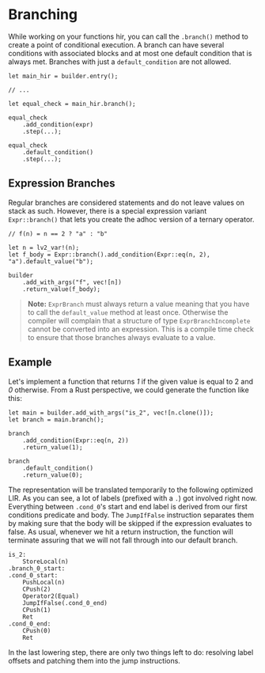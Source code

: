 # Branching

While working on your functions hir, you can call the `.branch()` method to create a point of conditional execution. A branch can have several conditions with associated blocks and at most one default condition that is always met. Branches with just a `default_condition` are not allowed.

``` rust,no_run
let main_hir = builder.entry();

// ...

let equal_check = main_hir.branch();

equal_check
    .add_condition(expr)
    .step(...);

equal_check
    .default_condition()
    .step(...);
```

## Expression Branches

Regular branches are considered statements and do not leave values on stack as such. However, there is a special expression variant `Expr::branch()` that lets you create the adhoc version of a ternary operator.

``` rust,no_run
// f(n) = n == 2 ? "a" : "b"

let n = lv2_var!(n);
let f_body = Expr::branch().add_condition(Expr::eq(n, 2), "a").default_value("b");

builder
    .add_with_args("f", vec![n])
    .return_value(f_body);
```

> **Note:** `ExprBranch` must always return a value meaning that you have to call the `default_value` method at least once. Otherwise the compiler will complain that a structure of type `ExprBranchIncomplete` cannot be converted into an expression. This is a compile time check to ensure that those branches always evaluate to a value.

## Example

Let's implement a function that returns *1* if the given value is equal to 2 and *0* otherwise. From a Rust perspective, we could generate the function like this:

``` rust,no_run
let main = builder.add_with_args("is_2", vec![n.clone()]);
let branch = main.branch();

branch
    .add_condition(Expr::eq(n, 2))
    .return_value(1);

branch
    .default_condition()
    .return_value(0);
```

The representation will be translated temporarily to the following optimized LIR. As you can see, a lot of labels (prefixed with a `.`) got involved right now. Everything between `.cond_0`'s start and end label is derived from our first conditions predicate and body. The `JumpIfFalse` instruction separates them by making sure that the body will be skipped if the expression evaluates to false. As usual, whenever we hit a return instruction, the function will terminate assuring that we will not fall through into our default branch.

``` lir
is_2:
	StoreLocal(n)
.branch_0_start:
.cond_0_start:
	PushLocal(n)
	CPush(2)
	Operator2(Equal)
	JumpIfFalse(.cond_0_end)
	CPush(1)
	Ret
.cond_0_end:
	CPush(0)
	Ret
```

In the last lowering step, there are only two things left to do: resolving label offsets and patching them into the jump instructions.
